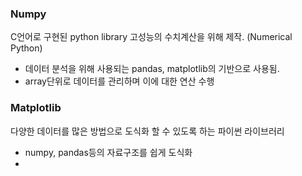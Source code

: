 ### Numpy

C언어로 구현된 python library
고성능의 수치계산을 위해 제작. (Numerical Python)

- 데이터 분석을 위해 사용되는 pandas, matplotlib의 기반으로 사용됨.
- array단위로 데이터를 관리하며 이에 대한 연산 수행

### Matplotlib

다양한 데이터를 많은 방법으로 도식화 할 수 있도록 하는 파이썬 라이브러리
- numpy, pandas등의 자료구조를 쉽게 도식화
- 